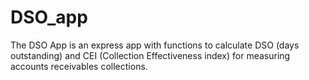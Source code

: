 # DSO_app
The DSO App is an express app with functions to calculate DSO (days outstanding) and CEI (Collection Effectiveness index) for measuring accounts receivables collections.

